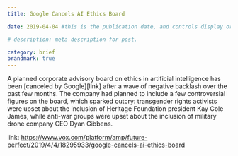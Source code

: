 ```yaml
---
title: Google Cancels AI Ethics Board

date: 2019-04-04 #this is the publication date, and controls display order.

# description: meta description for post.

category: brief
brandmark: true
---
```


A planned corporate advisory board on ethics in artificial intelligence has been [canceled by Google][link] after a wave of negative backlash over the past few months. The company had planned to include a few controversial figures on the board, which sparked outcry: transgender rights activists were upset about the inclusion of Heritage Foundation president Kay Cole James, while anti-war groups were upset about the inclusion of military drone company CEO Dyan Gibbens.

link: https://www.vox.com/platform/amp/future-perfect/2019/4/4/18295933/google-cancels-ai-ethics-board
